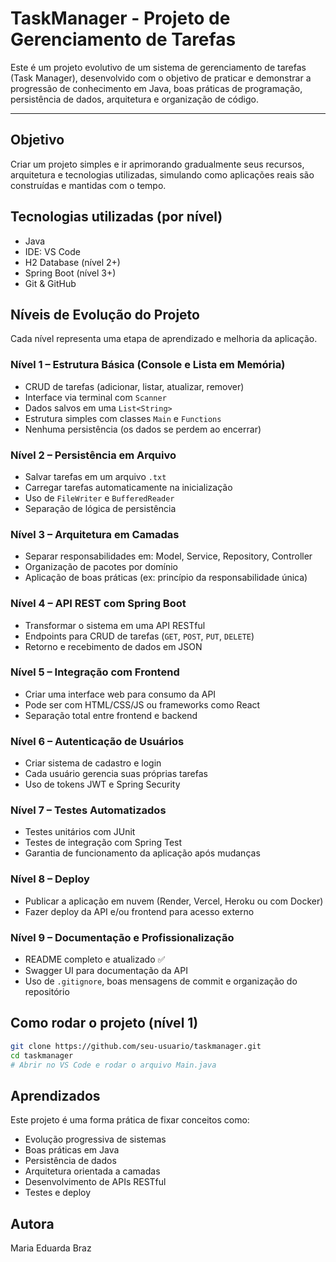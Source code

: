 # TaskManager - Projeto de Gerenciamento de Tarefas
Este é um projeto evolutivo de um sistema de gerenciamento de tarefas (Task Manager), desenvolvido com o objetivo de praticar e demonstrar a progressão de conhecimento em Java, boas práticas de programação, persistência de dados, arquitetura e organização de código.

---

## Objetivo
Criar um projeto simples e ir aprimorando gradualmente seus recursos, arquitetura e tecnologias utilizadas, simulando como aplicações reais são construídas e mantidas com o tempo.

## Tecnologias utilizadas (por nível)
- Java
- IDE: VS Code
- H2 Database (nível 2+)
- Spring Boot (nível 3+)
- Git & GitHub

## Níveis de Evolução do Projeto
Cada nível representa uma etapa de aprendizado e melhoria da aplicação.

### **Nível 1 – Estrutura Básica (Console e Lista em Memória)**
- CRUD de tarefas (adicionar, listar, atualizar, remover)
- Interface via terminal com `Scanner`
- Dados salvos em uma `List<String>`
- Estrutura simples com classes `Main` e `Functions`
- Nenhuma persistência (os dados se perdem ao encerrar)

### **Nível 2 – Persistência em Arquivo**
- Salvar tarefas em um arquivo `.txt`
- Carregar tarefas automaticamente na inicialização
- Uso de `FileWriter` e `BufferedReader`
- Separação de lógica de persistência

### **Nível 3 – Arquitetura em Camadas**
- Separar responsabilidades em: Model, Service, Repository, Controller
- Organização de pacotes por domínio
- Aplicação de boas práticas (ex: princípio da responsabilidade única)

### **Nível 4 – API REST com Spring Boot**
- Transformar o sistema em uma API RESTful
- Endpoints para CRUD de tarefas (`GET`, `POST`, `PUT`, `DELETE`)
- Retorno e recebimento de dados em JSON

### **Nível 5 – Integração com Frontend**
- Criar uma interface web para consumo da API
- Pode ser com HTML/CSS/JS ou frameworks como React
- Separação total entre frontend e backend
  
### **Nível 6 – Autenticação de Usuários**
- Criar sistema de cadastro e login
- Cada usuário gerencia suas próprias tarefas
- Uso de tokens JWT e Spring Security
  
### **Nível 7 – Testes Automatizados**
- Testes unitários com JUnit
- Testes de integração com Spring Test
- Garantia de funcionamento da aplicação após mudanças

### **Nível 8 – Deploy**
- Publicar a aplicação em nuvem (Render, Vercel, Heroku ou com Docker)
- Fazer deploy da API e/ou frontend para acesso externo

### **Nível 9 – Documentação e Profissionalização**
- README completo e atualizado ✅
- Swagger UI para documentação da API
- Uso de `.gitignore`, boas mensagens de commit e organização do repositório

## Como rodar o projeto (nível 1)
```bash
git clone https://github.com/seu-usuario/taskmanager.git
cd taskmanager
# Abrir no VS Code e rodar o arquivo Main.java
````

## Aprendizados

Este projeto é uma forma prática de fixar conceitos como:
* Evolução progressiva de sistemas
* Boas práticas em Java
* Persistência de dados
* Arquitetura orientada a camadas
* Desenvolvimento de APIs RESTful
* Testes e deploy

## Autora
Maria Eduarda Braz
